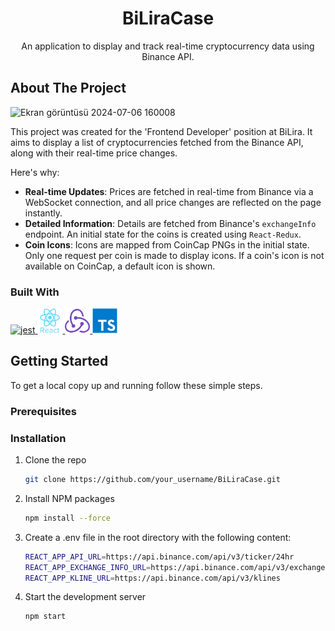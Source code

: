 <h1 align="center">BiLiraCase</h1>
  <p align="center">
    An application to display and track real-time cryptocurrency data using Binance API.
    <br />
  </p>


<!-- ABOUT THE PROJECT -->
## About The Project
![Ekran görüntüsü 2024-07-06 160008](https://github.com/kutaymalik/biliracase/assets/56682209/d05491a5-96eb-4715-9caf-100cbc7f2367)

This project was created for the 'Frontend Developer' position at BiLira. It aims to display a list of cryptocurrencies fetched from the Binance API, along with their real-time price changes.

Here's why:
* **Real-time Updates**: Prices are fetched in real-time from Binance via a WebSocket connection, and all price changes are reflected on the page instantly.
* **Detailed Information**: Details are fetched from Binance's `exchangeInfo` endpoint. An initial state for the coins is created using `React-Redux`.
* **Coin Icons**: Icons are mapped from CoinCap PNGs in the initial state. Only one request per coin is made to display icons. If a coin's icon is not available on CoinCap, a default icon is shown.

### Built With

<p align="left"> <a href="https://jestjs.io" target="_blank" rel="noreferrer"> <img src="https://www.vectorlogo.zone/logos/jestjsio/jestjsio-icon.svg" alt="jest" width="40" height="40"/> </a> <a href="https://reactjs.org/" target="_blank" rel="noreferrer"> <img src="https://raw.githubusercontent.com/devicons/devicon/master/icons/react/react-original-wordmark.svg" alt="react" width="40" height="40"/> </a> <a href="https://redux.js.org" target="_blank" rel="noreferrer"> <img src="https://raw.githubusercontent.com/devicons/devicon/master/icons/redux/redux-original.svg" alt="redux" width="40" height="40"/> </a> <a href="https://www.typescriptlang.org/" target="_blank" rel="noreferrer"> <img src="https://raw.githubusercontent.com/devicons/devicon/master/icons/typescript/typescript-original.svg" alt="typescript" width="40" height="40"/> </a> </p>

<!-- GETTING STARTED -->
## Getting Started

To get a local copy up and running follow these simple steps.

### Prerequisites

  ### Installation

1. Clone the repo
   ```sh
   git clone https://github.com/your_username/BiLiraCase.git


2. Install NPM packages
   ```sh
   npm install --force

3. Create a .env file in the root directory with the following content:
   ```sh
   REACT_APP_API_URL=https://api.binance.com/api/v3/ticker/24hr
   REACT_APP_EXCHANGE_INFO_URL=https://api.binance.com/api/v3/exchangeInfo
   REACT_APP_KLINE_URL=https://api.binance.com/api/v3/klines
   
4. Start the development server
   ```sh
   npm start

